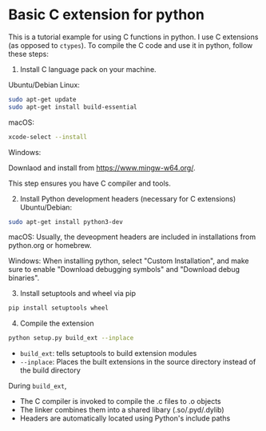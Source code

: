 # Basic C extension for python

This is a tutorial example for using C functions in python.
I use C extensions (as opposed to `ctypes`).
To compile the C code and use it in python, follow these steps:

1. Install C language pack on your machine. 

Ubuntu/Debian Linux: 
```bash
sudo apt-get update
sudo apt-get install build-essential
```

macOS:
```bash
xcode-select --install
```
Windows:

Downlaod and install from https://www.mingw-w64.org/.


This step ensures you have C compiler and tools.

2. Install Python development headers (necessary for C extensions)
Ubuntu/Debian:
```bash
sudo apt-get install python3-dev
```
macOS: 
Usually, the deveopment headers are included in installations from python.org or homebrew.

Windows:
When installing python, select "Custom Installation", and make sure to enable "Download debugging symbols" and "Download debug binaries".

3. Install setuptools and wheel via pip
```bash
pip install setuptools wheel
```

4. Compile the extension 
```bash
python setup.py build_ext --inplace
```
- `build_ext`: tells setuptools to build extension modules
- `--inplace`: Places the built extensions in the source directory instead of the build directory

During `build_ext`, 
- The C compiler is invoked to compile the .c files to .o objects
- The linker combines them into a shared libary (.so/.pyd/.dylib)
- Headers are automatically located using Python's include paths

